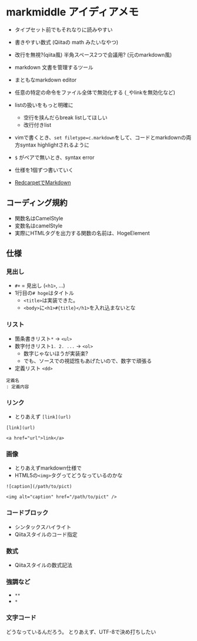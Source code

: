 # markmiddle アイディアメモ
* タイプセット前でもそれなりに読みやすい
* 書きやすい数式 (Qiitaの math みたいなやつ)
* 改行を無視?(qiita風) 半角スペース2つで会議用? (元のmarkdown風)
* markdown 文書を管理するツール
* まともなmarkdown editor
* 任意の特定の命令をファイル全体で無効化する (`_`やlinkを無効化など)
* listの扱いをもっと明確に
    * 空行を挟んだらbreak listしてほしい
    * 改行付きlist
* vimで書くとき、`set filetype=c.markdown`をして、コードとmarkdownの両方syntax highlightされるように
* `$` がペアで無いとき、syntax error
* 仕様を1個ずつ書いていく

* [RedcarpetでMarkdown](http://ja.asciicasts.com/episodes/272-markdown-with-redcarpet)

## コーディング規約
* 関数名はCamelStyle
* 変数名はcamelStyle
* 実際にHTMLタグを出力する関数の名前は、HogeElement

## 仕様
### 見出し
* `#+` = 見出し (`<h1>`, ...)
* 1行目の`# hoge`はタイトル
    + `<title>`は実装できた。
    * `<body>`に`<h1>#{title}</h1>`を入れ込まないとな

### リスト
* 箇条書きリスト`*` -> `<ul>`
* 数字付きリスト`1. 2. ...` -> `<ol>`
    * 数字じゃないほうが実装楽?
    * でも、ソースでの視認性もあげたいので、数字で頑張る
* 定義リスト `<dd>`

```mkd
定義名
: 定義内容
```

### リンク
* とりあえず `[link](url)`

```mm:input
[link](url)
```

```mm:output
<a href="url">link</a>
```

### 画像
+ とりあえずmarkdown仕様で
+ HTML5の`<img>`タグってどうなっているのかな

```mm:input
![caption](/path/to/pict)
```

```mm:output
<img alt="caption" href="/path/to/pict" />
```

### コードブロック
* シンタックスハイライト
* Qiitaスタイルのコード指定

### 数式
* Qiitaスタイルの数式記法

### 強調など
* `**`
* `*`

### 文字コード
どうなっているんだろう。
とりあえず、UTF-8で決め打ちしたい

